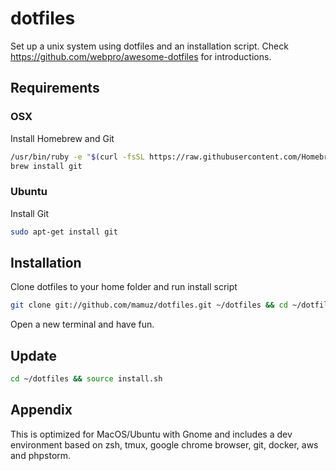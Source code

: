 dotfiles
========

Set up a unix system using dotfiles and an installation script.
Check https://github.com/webpro/awesome-dotfiles for introductions.

## Requirements

### OSX

Install Homebrew and Git

```sh
/usr/bin/ruby -e "$(curl -fsSL https://raw.githubusercontent.com/Homebrew/install/master/install)"
brew install git
```

### Ubuntu

Install Git

```sh
sudo apt-get install git
```

## Installation

Clone dotfiles to your home folder and run install script

```sh
git clone git://github.com/mamuz/dotfiles.git ~/dotfiles && cd ~/dotfiles && source install.sh
```

Open a new terminal and have fun.

## Update 

```sh
cd ~/dotfiles && source install.sh
```

## Appendix

This is optimized for MacOS/Ubuntu with Gnome and includes a dev environment
based on zsh, tmux, google chrome browser, git, docker, aws and phpstorm.
